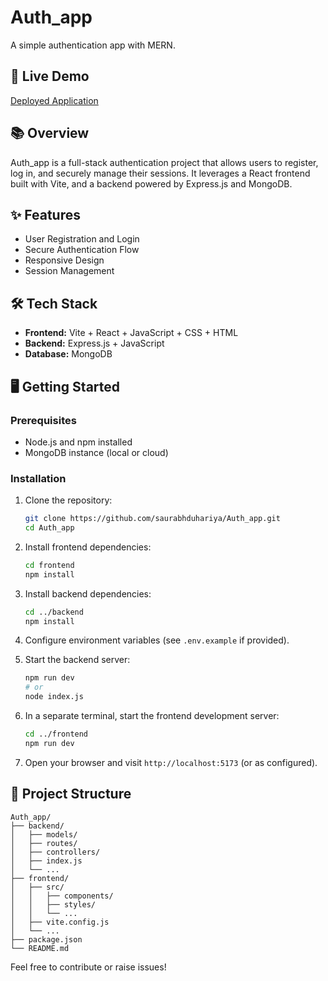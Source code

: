# Auth_app

A simple authentication app with MERN.

## 🚀 Live Demo

[Deployed Application](https://auth-app-1-alpha.vercel.app/)

## 📚 Overview

Auth_app is a full-stack authentication project that allows users to register, log in, and securely manage their sessions. It leverages a React frontend built with Vite, and a backend powered by Express.js and MongoDB.

## ✨ Features

- User Registration and Login
- Secure Authentication Flow
- Responsive Design
- Session Management

## 🛠️ Tech Stack

- **Frontend:** Vite + React + JavaScript + CSS + HTML
- **Backend:** Express.js + JavaScript
- **Database:** MongoDB

## 🖥️ Getting Started

### Prerequisites

- Node.js and npm installed
- MongoDB instance (local or cloud)

### Installation

1. Clone the repository:

   ```bash
   git clone https://github.com/saurabhduhariya/Auth_app.git
   cd Auth_app
   ```

2. Install frontend dependencies:

   ```bash
   cd frontend
   npm install
   ```

3. Install backend dependencies:

   ```bash
   cd ../backend
   npm install
   ```

4. Configure environment variables (see `.env.example` if provided).

5. Start the backend server:

   ```bash
   npm run dev
   # or
   node index.js
   ```

6. In a separate terminal, start the frontend development server:

   ```bash
   cd ../frontend
   npm run dev
   ```

7. Open your browser and visit `http://localhost:5173` (or as configured).

## 📂 Project Structure

```
Auth_app/
├── backend/
│   ├── models/
│   ├── routes/
│   ├── controllers/
│   ├── index.js
│   └── ...
├── frontend/
│   ├── src/
│   │   ├── components/
│   │   ├── styles/
│   │   └── ...
│   ├── vite.config.js
│   └── ...
├── package.json
└── README.md
```



Feel free to contribute or raise issues!
